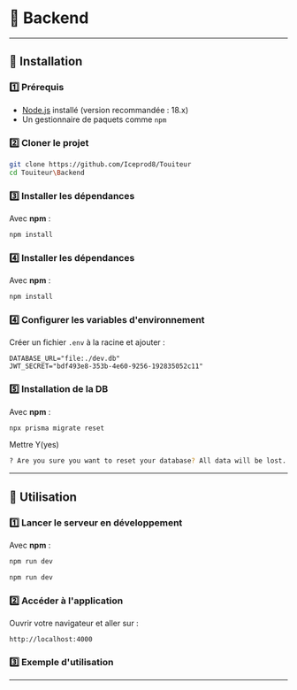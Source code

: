 # 📌 Backend

---

## 🚀 Installation

### 1️⃣ Prérequis

- [Node.js](https://nodejs.org/) installé (version recommandée : 18.x)
- Un gestionnaire de paquets comme `npm`

### 2️⃣ Cloner le projet

```sh
git clone https://github.com/Iceprod8/Touiteur
cd Touiteur\Backend
```

### 3️⃣ Installer les dépendances

Avec **npm** :

```sh
npm install
```

### 4️⃣ Installer les dépendances

Avec **npm** :

```sh
npm install
```

### 4️⃣ Configurer les variables d'environnement

Créer un fichier `.env` à la racine et ajouter :

```env
DATABASE_URL="file:./dev.db"
JWT_SECRET="bdf493e8-353b-4e60-9256-192835052c11"
```

### 5️⃣ Installation de la DB

Avec **npm** :

```sh
npx prisma migrate reset
```

Mettre Y(yes)

```sh
? Are you sure you want to reset your database? All data will be lost. » (y/N)

```

---

## 🎯 Utilisation

### 1️⃣ Lancer le serveur en développement

Avec **npm** :

```sh
npm run dev
```

```sh
npm run dev
```

### 2️⃣ Accéder à l'application

Ouvrir votre navigateur et aller sur :

```
http://localhost:4000
```

### 3️⃣ Exemple d'utilisation

---
